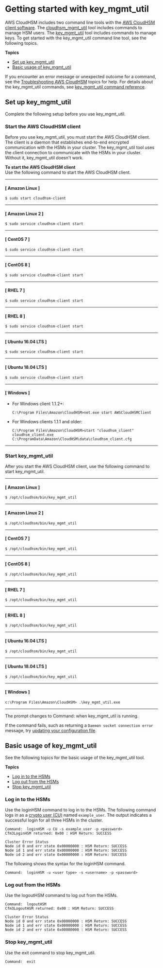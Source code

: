 # Getting started with key\_mgmt\_util<a name="key_mgmt_util-getting-started"></a>

AWS CloudHSM includes two command line tools with the [AWS CloudHSM client software](kmu-install-and-configure-client-linux.md#kmu-install-client)\. The [cloudhsm\_mgmt\_util](cloudhsm_mgmt_util-reference.md) tool includes commands to manage HSM users\. The [key\_mgmt\_util](key_mgmt_util-reference.md) tool includes commands to manage keys\. To get started with the key\_mgmt\_util command line tool, see the following topics\. 

**Topics**
+ [Set up key\_mgmt\_util](#key_mgmt_util-setup)
+ [Basic usage of key\_mgmt\_util](#key_mgmt_util-basics)

If you encounter an error message or unexpected outcome for a command, see the [Troubleshooting AWS CloudHSM](troubleshooting.md) topics for help\. For details about the key\_mgmt\_util commands, see [key\_mgmt\_util command reference](key_mgmt_util-reference.md)\. 

## Set up key\_mgmt\_util<a name="key_mgmt_util-setup"></a>

Complete the following setup before you use key\_mgmt\_util\.

### Start the AWS CloudHSM client<a name="key_mgmt_util-start-cloudhsm-client"></a>

Before you use key\_mgmt\_util, you must start the AWS CloudHSM client\. The client is a daemon that establishes end\-to\-end encrypted communication with the HSMs in your cluster\. The key\_mgmt\_util tool uses the client connection to communicate with the HSMs in your cluster\. Without it, key\_mgmt\_util doesn't work\. 

**To start the AWS CloudHSM client**  
Use the following command to start the AWS CloudHSM client\.

------
#### [ Amazon Linux ]

```
$ sudo start cloudhsm-client
```

------
#### [ Amazon Linux 2 ]

```
$ sudo service cloudhsm-client start
```

------
#### [ CentOS 7 ]

```
$ sudo service cloudhsm-client start
```

------
#### [ CentOS 8 ]

```
$ sudo service cloudhsm-client start
```

------
#### [ RHEL 7 ]

```
$ sudo service cloudhsm-client start
```

------
#### [ RHEL 8 ]

```
$ sudo service cloudhsm-client start
```

------
#### [ Ubuntu 16\.04 LTS ]

```
$ sudo service cloudhsm-client start
```

------
#### [ Ubuntu 18\.04 LTS ]

```
$ sudo service cloudhsm-client start
```

------
#### [ Windows ]
+ For Windows client 1\.1\.2\+:

  ```
  C:\Program Files\Amazon\CloudHSM>net.exe start AWSCloudHSMClient
  ```
+ For Windows clients 1\.1\.1 and older:

  ```
  C:\Program Files\Amazon\CloudHSM>start "cloudhsm_client" cloudhsm_client.exe C:\ProgramData\Amazon\CloudHSM\data\cloudhsm_client.cfg
  ```

------

### Start key\_mgmt\_util<a name="key_mgmt_util-start"></a>

After you start the AWS CloudHSM client, use the following command to start key\_mgmt\_util\.

------
#### [ Amazon Linux ]

```
$ /opt/cloudhsm/bin/key_mgmt_util
```

------
#### [ Amazon Linux 2 ]

```
$ /opt/cloudhsm/bin/key_mgmt_util
```

------
#### [ CentOS 7 ]

```
$ /opt/cloudhsm/bin/key_mgmt_util
```

------
#### [ CentOS 8 ]

```
$ /opt/cloudhsm/bin/key_mgmt_util
```

------
#### [ RHEL 7 ]

```
$ /opt/cloudhsm/bin/key_mgmt_util
```

------
#### [ RHEL 8 ]

```
$ /opt/cloudhsm/bin/key_mgmt_util
```

------
#### [ Ubuntu 16\.04 LTS ]

```
$ /opt/cloudhsm/bin/key_mgmt_util
```

------
#### [ Ubuntu 18\.04 LTS ]

```
$ /opt/cloudhsm/bin/key_mgmt_util
```

------
#### [ Windows ]

```
c:\Program Files\Amazon\CloudHSM> .\key_mgmt_util.exe
```

------

The prompt changes to Command: when key\_mgmt\_util is running\.

If the command fails, such as returning a `Daemon socket connection error` message, try [updating your configuration file](troubleshooting-lost-connection.md)\. 

## Basic usage of key\_mgmt\_util<a name="key_mgmt_util-basics"></a>

See the following topics for the basic usage of the key\_mgmt\_util tool\.

**Topics**
+ [Log in to the HSMs](#key_mgmt_util-log-in)
+ [Log out from the HSMs](#key_mgmt_util-log-out)
+ [Stop key\_mgmt\_util](#key_mgmt_util-stop)

### Log in to the HSMs<a name="key_mgmt_util-log-in"></a>

Use the loginHSM command to log in to the HSMs\. The following command logs in as a [crypto user \(CU\)](manage-hsm-users-chsm-cli.md#understanding-users) named `example_user`\. The output indicates a successful login for all three HSMs in the cluster\. 

```
Command:  loginHSM -u CU -s example_user -p <password>
Cfm3LoginHSM returned: 0x00 : HSM Return: SUCCESS

Cluster Error Status
Node id 0 and err state 0x00000000 : HSM Return: SUCCESS
Node id 1 and err state 0x00000000 : HSM Return: SUCCESS
Node id 2 and err state 0x00000000 : HSM Return: SUCCESS
```

The following shows the syntax for the loginHSM command\.

```
Command:  loginHSM -u <user type> -s <username> -p <password>
```

### Log out from the HSMs<a name="key_mgmt_util-log-out"></a>

Use the logoutHSM command to log out from the HSMs\.

```
Command:  logoutHSM
Cfm3LogoutHSM returned: 0x00 : HSM Return: SUCCESS

Cluster Error Status
Node id 0 and err state 0x00000000 : HSM Return: SUCCESS
Node id 1 and err state 0x00000000 : HSM Return: SUCCESS
Node id 2 and err state 0x00000000 : HSM Return: SUCCESS
```

### Stop key\_mgmt\_util<a name="key_mgmt_util-stop"></a>

Use the exit command to stop key\_mgmt\_util\.

```
Command:  exit
```